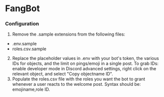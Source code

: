 # FangBot
### Configuration
1. Remove the .sample extensions from the following files:
- .env.sample
- roles.csv.sample
2. Replace the placeholder values in .env with your bot's token, the various IDs for objects, and the limit on pings/emoji in a single post. To grab IDs: enable developer mode in Discord advanced settings, right click on the relevant object, and select "Copy objectname ID".
3. Populate the roles.csv file with the roles you want the bot to grant whenever a user reacts to the welcome post. Syntax should be: emojiname,role ID.